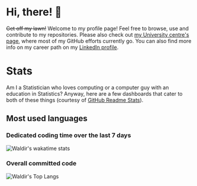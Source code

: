 # Hi, there! :wave:

~~Get off my lawn!~~ Welcome to my profile page! Feel free to browse, use and contribute to my repositories. Please also check out [my University centre's page](https://github.com/ocbe-uio/), where most of my GitHub efforts currently go. You can also find more info on my career path on my [LinkedIn profile](https://www.linkedin.com/in/waldir-leoncio-40899618b/).

# Stats

Am I a Statistician who loves computing or a computer guy with an education in Statistics? Anyway, here are a few dashboards that cater to both of these things (courtesy of [GitHub Readme Stats](https://github.com/anuraghazra/github-readme-stats)).

## Most used languages

### Dedicated coding time over the last 7 days

![Waldir's wakatime stats](https://github-readme-stats.vercel.app/api/wakatime?username=wleoncio&hide_border=true&hide_title=true&v=2&layout=compact&bg_color=ffffff00&text_color=666666)

### Overall committed code

![Waldir's Top Langs](https://github-readme-stats-one-bice.vercel.app/api/top-langs/?username=wleoncio&langs_count=10&layout=compact&hide_title=true&hide_border=true&bg_color=ffffff00&text_color=666666&role=OWNER,ORGANIZATION_MEMBER&exclude_repo=trajpy,bayesynergy,nord-star48w,nord-star24w,no-covid-19,nor-solidarity,elfi,HCV_project,synergysplines,BayesSUR,LocalLowRankLearning,CellMAPtracer&hide=html,jupyter%20notebook,javascript,matlab,perl,c,vim%20script)

<!--
## Lines of code added over the last 1 year

### Per language

[![GitHub Trends SVG](https://api.githubtrends.io/user/svg/wleoncio/langs?time_range=one_year&include_private=True&compact=True)](https://githubtrends.io)

### Per repository

[![GitHub Trends SVG](https://api.githubtrends.io/user/svg/wleoncio/repos?time_range=one_year&include_private=True)](https://githubtrends.io)

-->
